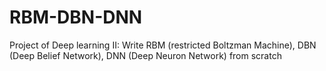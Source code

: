# RBM-DBN-DNN
Project of Deep learning II:
Write RBM (restricted Boltzman Machine), DBN (Deep Belief Network), DNN (Deep Neuron Network) from scratch
